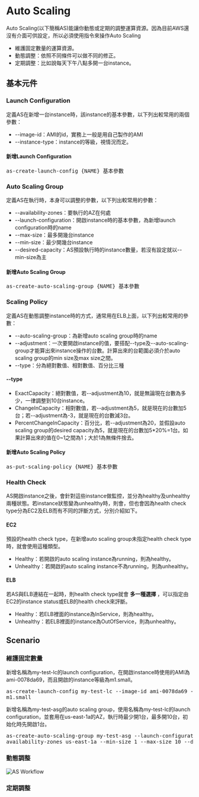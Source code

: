 # Auto Scaling
Auto Scaling(以下簡稱AS)能讓你動態或定期的調整運算資源。因為目前AWS還沒有介面可供設定，所以必須使用指令來操作Auto Scaling

* 維護固定數量的運算資源。
* 動態調整：依照不同條件可以做不同的修正。
* 定期調整：比如說每天下午八點多開一台instance。

## 基本元件

### Launch Configuration
定義AS在新增一台instance時，該instance的基本參數，以下列出較常用的兩個參數：
* --image-id：AMI的id，實務上一般是用自己製作的AMI
* --instance-type：instance的等級，視情況而定。

#### 新增Launch Configuration
<pre>as-create-launch-config {NAME} 基本參數</pre>

### Auto Scaling Group
定義AS在執行時，本身可以調整的參數，以下列出較常用的參數：
* --availability-zones：要執行的AZ在何處
* --launch-configuration：開啟instance時的基本參數，為新增launch configuration時的name
* --max-size：最多開幾台instance
* --min-size：最少開幾台instance
* --desired-capacity：AS預設執行時的instance數量，若沒有設定就以--min-size為主

#### 新增Auto Scaling Group
<pre>as-create-auto-scaling-group {NAME} 基本參數</pre>

### Scaling Policy
定義AS在動態調整instance時的方式，通常用在ELB上面，以下列出較常用的參數：
* --auto-scaling-group：為新增auto scaling group時的name
* --adjustment：一次要開啟instance的值，要搭配--type及--auto-scaling-group才能算出來instance操作的台數。計算出來的台範圍必須介於auto scaling group的min size及max size之間。
* --type：分為絕對數值、相對數值、百分比三種

#### --type
* ExactCapacity：絕對數值，若--adjustment為10，就是無論現在台數為多少，一律調整到10台instance。
* ChangeInCapacity：相對數值，若--adjustment為5，就是現在的台數加5台；若--adjustment為-3，就是現在的台數減3台。
* PercentChangeInCapacity：百分比，若--adjustment為20，並假設auto scaling group的desired capacity為5，就是現在的台數加5*20%=1台。如果計算出來的值在0~1之間為1；大於1為無條件捨去。

#### 新增Auto Scaling Policy
<pre>as-put-scaling-policy {NAME} 基本參數</pre>

### Health Check
AS開啟instance之後，會針對這些instance做監控，並分為healthy及unhealthy兩種狀態。若instance狀態變為unhealthy時，則會，但也會因為health check type分為EC2及ELB而有不同的評斷方式，分別介紹如下。

#### EC2
預設的health check type，在新增auto scaling group未指定health check type時，就會使用這種類型。
* Healthy：若開啟的auto scaling instance為running，則為healthy。
* Unhealthy：若開啟的auto scaling instance不為running，則為unhealthy。

#### ELB
若AS與ELB連結在一起時，則health check type就會 **多一種選擇** ，可以指定由EC2的instance status或ELB的health check來評斷。
* Healthy：若ELB裡面的instance為InService，則為healthy。
* Unhealthy：若ELB裡面的instance為OutOfService，則為unhealthy。

## Scenario

### 維護固定數量
新增名稱為my-test-lc的launch configuration，在開啟instance時使用的AMI為ami-0078da69，而且開啟的instance等級為m1.small。
<pre>as-create-launch-config my-test-lc --image-id ami-0078da69 --instance-type
m1.small</pre>
新增名稱為my-test-asg的auto scaling group，使用名稱為my-test-lc的launch configuration，並套用在us-east-1a的AZ，執行時最少開1台，最多開10台，初始化時先開啟1台。
<pre>as-create-auto-scaling-group my-test-asg --launch-configuration my-test-lc --
availability-zones us-east-1a --min-size 1 --max-size 10 --desired-capacity 1</pre>

### 動態調整
![AS Workflow](http://docs.aws.amazon.com/AutoScaling/latest/DeveloperGuide/images/AS-WorkFlow.png)

### 定期調整
